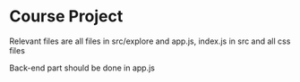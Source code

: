# Course Project


Relevant files are all files in src/explore and app.js, index.js in src and all css files

Back-end part should be done in app.js
